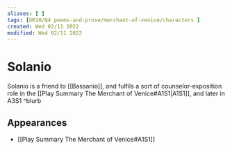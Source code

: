 ```yaml
---
aliases: [ ]
tags: [GR10/Q4 poems-and-prose/merchant-of-venice/characters ]
created: Wed 02/11 2022
modified: Wed 02/11 2022
---
```

# Solanio
Solanio is a friend to [[Bassanio]], and fulfils a sort of counselor-exposition role in the [[Play Summary The Merchant of Venice#A1S1|A1S1]], and later in A3S1  ^blurb

## Appearances
-  [[Play Summary The Merchant of Venice#A1S1]]

